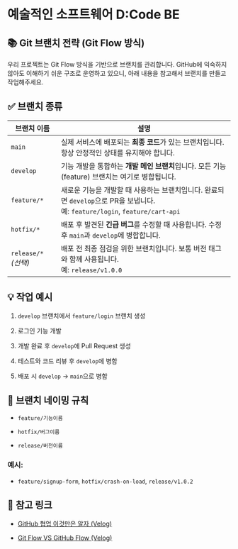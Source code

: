 # 예술적인 소프트웨어 D:Code BE



## 📚 Git 브랜치 전략 (Git Flow 방식)
우리 프로젝트는 Git Flow 방식을 기반으로 브랜치를 관리합니다. GitHub에 익숙하지 않아도 이해하기 쉬운 구조로 운영하고 있으니, 아래 내용을 참고해서 브랜치를 만들고 작업해주세요.


## ✅ 브랜치 종류
| 브랜치 이름             | 설명                                                                                              |
| ------------------ | ----------------------------------------------------------------------------------------------- |
| `main`             | 실제 서비스에 배포되는 **최종 코드**가 있는 브랜치입니다. 항상 안정적인 상태를 유지해야 합니다.                                        |
| `develop`          | 기능 개발을 통합하는 **개발 메인 브랜치**입니다. 모든 기능(feature) 브랜치는 여기로 병합됩니다.                                    |
| `feature/*`        | 새로운 기능을 개발할 때 사용하는 브랜치입니다. 완료되면 `develop`으로 PR을 보냅니다.<br>예: `feature/login`, `feature/cart-api` |
| `hotfix/*`         | 배포 후 발견된 **긴급 버그**를 수정할 때 사용합니다. 수정 후 `main`과 `develop`에 병합합니다.                                 |
| `release/*` *(선택)* | 배포 전 최종 점검을 위한 브랜치입니다. 보통 버전 태그와 함께 사용됩니다.<br>예: `release/v1.0.0`                               |



## 💡 작업 예시
1. `develop` 브랜치에서 `feature/login` 브랜치 생성

2. 로그인 기능 개발

3. 개발 완료 후 `develop`에 Pull Request 생성

4. 테스트와 코드 리뷰 후 `develop`에 병합

5. 배포 시 `develop` → `main`으로 병합



## 📌 브랜치 네이밍 규칙
- `feature/기능이름`

- `hotfix/버그이름`

- `release/버전이름`

### 예시:
- `feature/signup-form`, `hotfix/crash-on-load`, `release/v1.0.2`

## 🔗 참고 링크
- [GitHub 협업 이것만은 알자 (Velog)](https://velog.io/@pgmjun/Github-%ED%98%91%EC%97%85-%EC%9D%B4%EA%B2%83%EB%A7%8C%EC%9D%80-%EC%95%8C%EC%9E%90-Branch)

- [Git Flow VS GitHub Flow (Velog)](https://velog.io/@gmlstjq123/Git-Flow-VS-Github-Flow)
